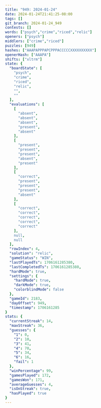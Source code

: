 ```yaml
---
title: "949: 2024-01-24"
date: 2024-01-24T21:41:25-08:00
tags: []
git_branch: 2024-01-24_949
contests: []
words: ["psych","crime","riced","relic"]
openers: ["psych"]
middlers: ["crime","riced"]
puzzles: [949]
hashes: ["AAAPAPPPAPCPPPACCCCCXXXXXXXXXX"]
openerHash: ["AAAPA"]
shifts: ["xltrm"]
state: {
  "boardState": [
    "psych",
    "crime",
    "riced",
    "relic",
    "",
    ""
  ],
  "evaluations": [
    [
      "absent",
      "absent",
      "absent",
      "present",
      "absent"
    ],
    [
      "present",
      "present",
      "present",
      "absent",
      "present"
    ],
    [
      "correct",
      "present",
      "present",
      "present",
      "absent"
    ],
    [
      "correct",
      "correct",
      "correct",
      "correct",
      "correct"
    ],
    null,
    null
  ],
  "rowIndex": 4,
  "solution": "relic",
  "gameStatus": "WIN",
  "lastPlayedTs": 1706161285380,
  "lastCompletedTs": 1706161285380,
  "hardMode": true,
  "settings": {
    "hardMode": true,
    "darkMode": true,
    "colorblindMode": false
  },
  "gameId": 2183,
  "dayOffset": 949,
  "timestamp": 1706161285
}
stats: {
  "currentStreak": 14,
  "maxStreak": 36,
  "guesses": {
    "1": 0,
    "2": 10,
    "3": 41,
    "4": 70,
    "5": 34,
    "6": 16,
    "fail": 1
  },
  "winPercentage": 99,
  "gamesPlayed": 172,
  "gamesWon": 171,
  "averageGuesses": 4,
  "isOnStreak": true,
  "hasPlayed": true
}
---
```

<!-- more -->
